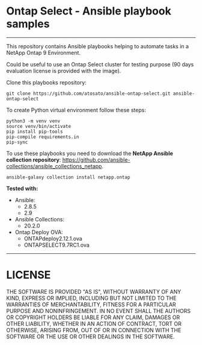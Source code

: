 # Ontap Select - Ansible playbook samples
----
This repository contains Ansible playbooks helping to automate tasks in a NetApp Ontap 9 Environment.

Could be useful to use an Ontap Select cluster for testing purpose (90 days evaluation license is provided with the image).

Clone this playbooks repository:
```
git clone https://github.com/atosato/ansible-ontap-select.git ansible-ontap-select
```

To create Python virtual environment follow these steps:
```
python3 -m venv venv
source venv/bin/activate
pip install pip-tools
pip-compile requirements.in
pip-sync
```

To use these playbooks you need to download the **NetApp Ansible collection repository**: <link>https://github.com/ansible-collections/ansible_collections_netapp</link>.
```
ansible-galaxy collection install netapp.ontap
```

**Tested with:**
 - Ansible:
    * 2.8.5
    * 2.9
 - Ansible Collections:
    * 20.2.0
 - Ontap Deploy OVA:
    * ONTAPdeploy2.12.1.ova
    * ONTAPSELECT9.7RC1.ova


----
# LICENSE
THE SOFTWARE IS PROVIDED "AS IS", WITHOUT WARRANTY OF ANY KIND, EXPRESS OR IMPLIED, INCLUDING BUT NOT LIMITED TO THE WARRANTIES OF MERCHANTABILITY, FITNESS FOR A PARTICULAR PURPOSE AND NONINFRINGEMENT. IN NO EVENT SHALL THE AUTHORS OR COPYRIGHT HOLDERS BE LIABLE FOR ANY CLAIM, DAMAGES OR OTHER LIABILITY, WHETHER IN AN ACTION OF CONTRACT, TORT OR OTHERWISE, ARISING FROM, OUT OF OR IN CONNECTION WITH THE SOFTWARE OR THE USE OR OTHER DEALINGS IN THE SOFTWARE.
